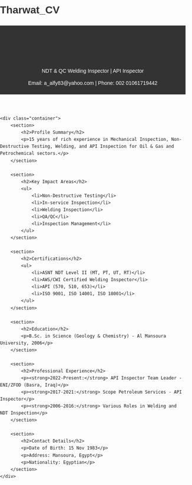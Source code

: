 # Tharwat_CV
<!DOCTYPE html>
<html lang="en">
<head>
    <meta charset="UTF-8">
    <meta name="viewport" content="width=device-width, initial-scale=1.0">
    <title>Tharwat CV</title>
    <style>
        body {
            font-family: Arial, sans-serif;
            line-height: 1.6;
            margin: 0;
            padding: 0;
        }
        .container {
            width: 80%;
            margin: auto;
            overflow: hidden;
            padding: 20px;
        }
        header {
            background: #333;
            color: #fff;
            padding: 10px 0;
            text-align: center;
        }
        section {
            margin: 20px 0;
        }
        h1, h2, h3 {
            color: #333;
        }
        p {
            margin: 10px 0;
        }
    </style>
</head>
<body>
    <header>
        <h1>Mahmoud Tharwat Elsayed</h1>
        <p>NDT & QC Welding Inspector | API Inspector</p>
        <p>Email: a_alfy83@yahoo.com | Phone: 002 01061719442</p>
    </header>

    <div class="container">
        <section>
            <h2>Profile Summary</h2>
            <p>15 years of rich experience in Mechanical Inspection, Non-Destructive Testing, Welding, and API Inspection for Oil & Gas and Petrochemical sectors.</p>
        </section>

        <section>
            <h2>Key Impact Areas</h2>
            <ul>
                <li>Non-Destructive Testing</li>
                <li>In-service Inspection</li>
                <li>Welding Inspection</li>
                <li>QA/QC</li>
                <li>Inspection Management</li>
            </ul>
        </section>

        <section>
            <h2>Certifications</h2>
            <ul>
                <li>ASNT NDT Level II (MT, PT, UT, RT)</li>
                <li>AWS/CWI Certified Welding Inspector</li>
                <li>API (570, 510, 653)</li>
                <li>ISO 9001, ISO 14001, ISO 18001</li>
            </ul>
        </section>

        <section>
            <h2>Education</h2>
            <p>B.Sc. in Science (Geology & Chemistry) - Al Mansoura University, 2006</p>
        </section>

        <section>
            <h2>Professional Experience</h2>
            <p><strong>2022-Present:</strong> API Inspector Team Leader - ENI/ZFOD (Basra, Iraq)</p>
            <p><strong>2017-2021:</strong> Scope Petroleum Services - API Inspector</p>
            <p><strong>2006-2016:</strong> Various Roles in Welding and NDT Inspection</p>
        </section>

        <section>
            <h2>Contact Details</h2>
            <p>Date of Birth: 15 Nov 1983</p>
            <p>Address: Mansoura, Egypt</p>
            <p>Nationality: Egyptian</p>
        </section>
    </div>
</body>
</html>
